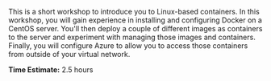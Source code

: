 This is a short workshop to introduce you to Linux-based containers.  In this workshop, you will gain experience in installing and configuring Docker on a CentOS server.  You'll then deploy a couple of different images as containers to the server and experiment with managing those images and containers.  Finally, you will configure Azure to allow you to access those containers from outside of your virtual network.

**Time Estimate:** 2.5 hours